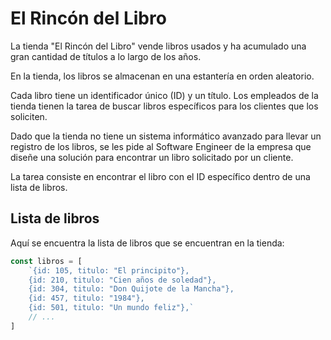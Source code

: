 # El Rincón del Libro

La tienda "El Rincón del Libro" vende libros usados y ha acumulado una gran cantidad de títulos a lo largo de los años.

En la tienda, los libros se almacenan en una estantería en orden aleatorio.

Cada libro tiene un identificador único (ID) y un título. Los empleados de la tienda tienen la tarea de buscar libros específicos para los clientes que los soliciten.

Dado que la tienda no tiene un sistema informático avanzado para llevar un registro de los libros, se les pide al Software Engineer de la empresa que diseñe una solución para encontrar un libro solicitado por un cliente.

La tarea consiste en encontrar el libro con el ID específico dentro de una lista de libros.

## Lista de libros

Aquí se encuentra la lista de libros que se encuentran en la tienda:

```javascript
const libros = [
    `{id: 105, titulo: "El principito"},
    {id: 210, titulo: "Cien años de soledad"},
    {id: 304, titulo: "Don Quijote de la Mancha"},
    {id: 457, titulo: "1984"},
    {id: 501, titulo: "Un mundo feliz"},`
    // ...
]
```